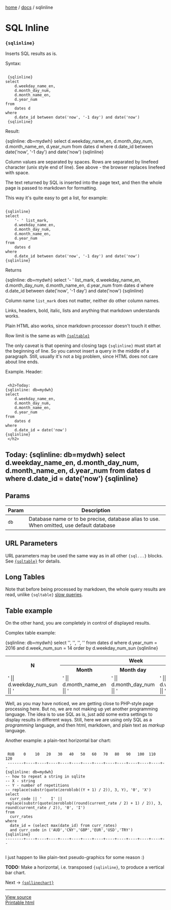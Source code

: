 [home](../) /
[docs](./) /
sqlinline

SQL Inline
==========

### `{sqlinline}` ###

Inserts SQL results as is.

Syntax:

<div class="colored-code">
<code>
 {sqlinline}
select
    d.weekday_name_en,
    d.month_day_num,
    d.month_name_en,
    d.year_num
from
    dates d
where
    d.date_id between date('now', '-1 day') and date('now')
 {sqlinline}
</code>
</div>

Result:

{sqlinline: db=mydwh}
select
    d.weekday_name_en,
    d.month_day_num,
    d.month_name_en,
    d.year_num
from
    dates d
where
    d.date_id between date('now', '-1 day') and date('now')
{sqlinline}

Column values are separated by spaces. Rows are separated by linefeed character (unix style end of line).
See above - the browser replaces linefeed with space.

The text returned by SQL is inserted into the page text,
and then the whole page is passed to markdown for formatting.

This way it's quite easy to get a list, for example:

<div class="colored-code">
<code>
{sqlinline}
select
    '- ' list_mark,
    d.weekday_name_en,
    d.month_day_num,
    d.month_name_en,
    d.year_num
from
    dates d
where
    d.date_id between date('now', '-1 day') and date('now')
{sqlinline}
</code>
</div>

Returns

{sqlinline: db=mydwh}
select
    '- ' list_mark,
    d.weekday_name_en,
    d.month_day_num,
    d.month_name_en,
    d.year_num
from
    dates d
where
    d.date_id between date('now', '-1 day') and date('now')
{sqlinline}

Column name `list_mark` does not matter, neither do other column names.

Links, headers, bold, italic, lists and anything that markdown understands
works.

Plain HTML also works, since markdown processor doesn't touch it either.

Row limit is the same as with [`{sqltable}`](sqltable#longtables)

The only caveat is that opening and closing tags `{sqlinline}`
must start at the beginning of line. So you cannot
insert a query in the middle of a paragraph.
Still, usually it's not a big problem,
since HTML does not care about line ends.

Example. Header:

<div class="colored-code">
<code>
 &lt;h2&gt;Today: 
{sqlinline: db=mydwh}
select
    d.weekday_name_en,
    d.month_day_num,
    d.month_name_en,
    d.year_num
from
    dates d
where
    d.date_id = date('now')
{sqlinline}
 &lt;/h2&gt;
</code>
</div>


<h2>Today: 
{sqlinline: db=mydwh}
select
    d.weekday_name_en,
    d.month_day_num,
    d.month_name_en,
    d.year_num
from
    dates d
where
    d.date_id = date('now')
{sqlinline}
</h2>

<h2 id=params>Params</h2>


Param         |  Description
--------------|-------------
`db`          | Database name or to be precise, database alias to use. When omitted, use default database

<h2 id="urlparams">URL Parameters</h2>

URL parameters may be used the same way as in all other `{sql...}` blocks.
See [`{sqltable}`](sqltable#urlparameters) for details.

<h2 id="longtables">Long Tables</h2>

Note that before being processed by markdown, the whole query results
are read, unlike `{sqltable}` [slow queries](sqltable#slowqueries).

<h2 id="tableexample">Table example</h2>

On the other hand, you are completely in control of displayed results.

Complex table example:

<table>
<tr>
    <th rowspan="2">N</td>
    <th colspan="3">Week</td>
</tr>
<tr>
    <th>Month</th>
    <th>Month day</th>
    <th>Week day</th>
</tr>
{sqlinline: db=mydwh}
select
    '<tr><td>' || d.weekday_num_sun || '</td>',
    '<td>' || d.month_name_en || '</td>',
    '<td>' || d.month_day_num || '</td>',
    '<td>' || d.weekday_name_en || '</td></tr>'
from
    dates d
where
    d.year_num = 2016
    and d.week_num_sun = 14
order by
    d.weekday_num_sun
{sqlinline}
</table>

Well, as you may have noticed, we are getting close to PHP-style
page processing here. But no, we are not making up yet another
programming language. The idea is to use SQL as is,
just add some extra settings to display results in different ways.
Still, here we are using only SQL as a *programming* language,
and then html, markdown, and plain text as *markup* language.

Another example: a plain-text horizontal bar chart:

<div class="colored-code">
 <code>
 RUB    0    10   20   30   40   50   60   70   80   90   100  110  120
 -------+----+----+----+----+----+----+----+----+----+----+----+----+--
{sqlinline: db=mydwh}
-- how to repeat a string in sqlite
-- X - string
-- Y - number of repetitions
-- replace(substr(quote(zeroblob((Y + 1) / 2)), 3, Y), '0', 'X')
select
  curr_code || '    I' || replace(substr(quote(zeroblob((round(current_rate / 2) + 1) / 2)), 3, round(current_rate / 2)), '0', 'I')
from
  curr_rates
where
  date_id = (select max(date_id) from curr_rates)
  and curr_code in ('AUD','CNY','GBP','EUR','USD','TRY')
{sqlinline}
--------+----+----+----+----+----+----+----+----+----+----+----+----+--
 </code>
</div>

I just happen to like plain-text pseudo-graphics for some reason :)

**TODO:** Make a horizontal, i.e. transposed `{sqlinline}`, to produce a vertical bar chart.

Next -> [`{sqllinechart}`](sqllinechart)

-------------------------------------------------------------
[View source](sqlinline.markdown)  
[Printable html](?action=printable)


